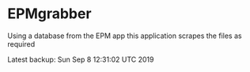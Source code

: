 # EPMgrabber
Using a database from the EPM app this application scrapes the files as required


Latest backup: Sun Sep 8 12:31:02 UTC 2019
